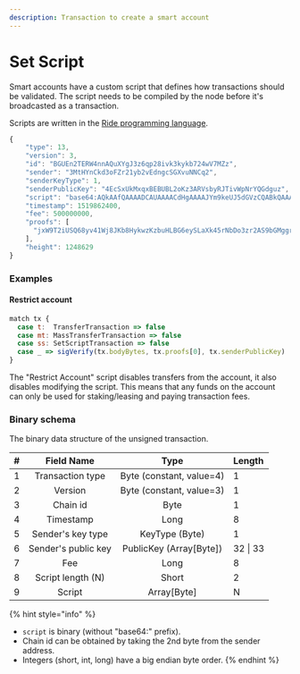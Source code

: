 ```yaml
---
description: Transaction to create a smart account
---
```


# Set Script

Smart accounts have a custom script that defines how transactions should be validated. The script needs to be compiled by the node before it's broadcasted as a transaction.

Scripts are written in the [Ride programming language](https://docs.waves.tech/en/ride/).

```javascript
{
	"type": 13,
	"version": 3,
	"id": "BGUEn2TERW4nnAQuXYgJ3z6qp28ivk3kykb724wV7MZz",
	"sender": "3MtHYnCkd3oFZr21yb2vEdngcSGXvuNNCq2",
	"senderKeyType": 1,
	"senderPublicKey": "4EcSxUkMxqxBEBUBL2oKz3ARVsbyRJTivWpNrYQGdguz",
	"script": "base64:AQkAAfQAAAADCAUAAAACdHgAAAAJYm9keUJ5dGVzCQABkQAAAAIIBQAAAAJ0eAAAAAZwcm9vZnMAAAAAAAAAAAAIBQAAAAJ0eAAAAA9zZW5kZXJQdWJsaWNLZXmmsz2x",
	"timestamp": 1519862400,
	"fee": 500000000,
	"proofs": [
	  "jxW9T2iUSQ68yv41Wj8JKb8HykwzKzbuHLBG6eySLaXk45rNbDo3zr2AS9bGMggrBZUUJQTFjKHeiD1q69pPUxY"
	],
	"height": 1248629
}
```

### Examples

#### Restrict account

```javascript
match tx {
  case t:  TransferTransaction => false
  case mt: MassTransferTransaction => false
  case ss: SetScriptTransaction => false
  case _ => sigVerify(tx.bodyBytes, tx.proofs[0], tx.senderPublicKey)
}
```

The "Restrict Account" script disables transfers from the account, it also disables modifying the script. This means that any funds on the account can only be used for staking/leasing and paying transaction fees.

### Binary schema

The binary data structure of the unsigned transaction.

| \# | Field Name | Type | Length |
| :--- | :---: | :---: | :--- |
| 1 | Transaction type | Byte \(constant, value=4\) | 1 |
| 2 | Version | Byte \(constant, value=3\) | 1 |
| 3 | Chain id | Byte | 1 |
| 4 | Timestamp | Long | 8 |
| 5 | Sender's key type | KeyType \(Byte\) | 1 |
| 6 | Sender's public key | PublicKey \(Array\[Byte\]\) | 32 \| 33 |
| 7 | Fee | Long | 8 |
| 8 | Script length \(N\) | Short | 2 |
| 9 | Script | Array\[Byte\] | N |

{% hint style="info" %}
* `script` is binary \(without "base64:" prefix\).
* Chain id can be obtained by taking the 2nd byte from the sender address.
* Integers \(short, int, long\) have a big endian byte order.
{% endhint %}

